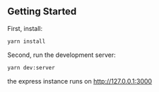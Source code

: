 ## Getting Started

First, install:

```bash
yarn install
```

Second, run the development server:

```bash
yarn dev:server
```


the express instance runs on http://127.0.0.1:3000

